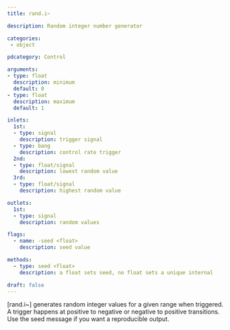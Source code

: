 ```yaml
---
title: rand.i~

description: Random integer number generator

categories:
 - object

pdcategory: Control

arguments:
- type: float
  description: minimum
  default: 0
- type: float
  description: maximum
  default: 1

inlets:
  1st:
  - type: signal
    description: trigger signal
  - type: bang
    description: control rate trigger
  2nd:
  - type: float/signal
    description: lowest random value
  3rd:
  - type: float/signal
    description: highest random value

outlets:
  1st:
  - type: signal
    description: random values

flags:
  - name: -seed <float> 
    description: seed value

methods:
  - type: seed <float>
    description: a float sets seed, no float sets a unique internal

draft: false
---
```


[rand.i~] generates random integer values for a given range when triggered. A trigger happens at positive to negative or negative to positive transitions. Use the seed message if you want a reproducible output.